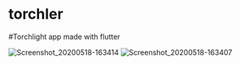# torchler 
#Torchlight app made with flutter

![Screenshot_20200518-163414](https://user-images.githubusercontent.com/53815937/82731701-9f83d780-9d00-11ea-8ff1-0f9e4e28ed65.png)
![Screenshot_20200518-163407](https://user-images.githubusercontent.com/53815937/82731766-fe495100-9d00-11ea-9e7d-ee4f9ee6efb7.png)
